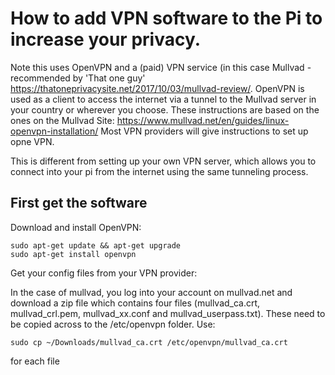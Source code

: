 # How to add VPN software to the Pi to increase your privacy.

Note this uses OpenVPN and a (paid) VPN service (in this case Mullvad - recommended by 'That one guy' https://thatoneprivacysite.net/2017/10/03/mullvad-review/.
OpenVPN is used as a client to access the internet via a tunnel to the Mullvad server in your country or wherever you choose. These instructions are based on the ones on the Mullvad Site: https://www.mullvad.net/en/guides/linux-openvpn-installation/
Most VPN providers will give instructions to set up opne VPN.

This is different from setting up your own VPN server, which allows you to connect into your pi from the internet using the same tunneling process.

## First get the software

Download and install OpenVPN:

```
sudo apt-get update && apt-get upgrade
sudo apt-get install openvpn
```

Get your config files from your VPN provider:

In the case of mullvad, you log into your account on mullvad.net and download a zip file
which contains four files (mullvad_ca.crt, mullvad_crl.pem, mullvad_xx.conf and mullvad_userpass.txt). 
These need to be copied across to the /etc/openvpn folder. Use:
```
sudo cp ~/Downloads/mullvad_ca.crt /etc/openvpn/mullvad_ca.crt 
```
for each file
